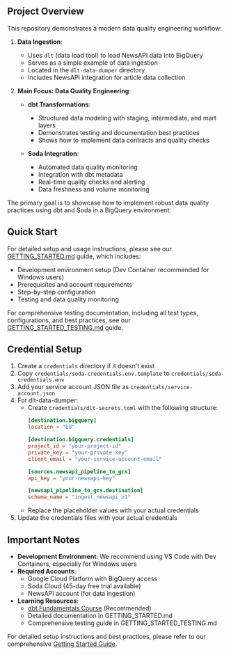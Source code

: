## Project Overview

This repository demonstrates a modern data quality engineering workflow:

1. **Data Ingestion**:
   - Uses `dlt` (data load tool) to load NewsAPI data into BigQuery
   - Serves as a simple example of data ingestion
   - Located in the `dlt-data-dumper` directory
   - Includes NewsAPI integration for article data collection

2. **Main Focus: Data Quality Engineering**:
   - **dbt Transformations**:
     - Structured data modeling with staging, intermediate, and mart layers
     - Demonstrates testing and documentation best practices
     - Shows how to implement data contracts and quality checks
   
   - **Soda Integration**:
     - Automated data quality monitoring
     - Integration with dbt metadata
     - Real-time quality checks and alerting
     - Data freshness and volume monitoring

The primary goal is to showcase how to implement robust data quality practices using dbt and Soda in a BigQuery environment.

## Quick Start

For detailed setup and usage instructions, please see our [GETTING_STARTED.md](GETTING_STARTED.md) guide, which includes:
- Development environment setup (Dev Container recommended for Windows users)
- Prerequisites and account requirements
- Step-by-step configuration
- Testing and data quality monitoring

For comprehensive testing documentation, including all test types, configurations, and best practices, see our [GETTING_STARTED_TESTING.md](GETTING_STARTED_TESTING.md) guide.

## Credential Setup
1. Create a `credentials` directory if it doesn't exist
2. Copy `credentials/soda-credentials.env.template` to `credentials/soda-credentials.env`
3. Add your service account JSON file as `credentials/service-account.json`
4. For dlt-data-dumper:
   - Create `credentials/dlt-secrets.toml` with the following structure:
     ```toml
     [destination.bigquery]
     location = "EU"

     [destination.bigquery.credentials]
     project_id = "your-project-id"
     private_key = "your-private-key"
     client_email = "your-service-account-email"

     [sources.newsapi_pipeline_to_gcs]
     api_key = "your-newsapi-key"

     [newsapi_pipeline_to_gcs.destination]
     schema_name = "ingest_newsapi_v1"
     ```
   - Replace the placeholder values with your actual credentials
5. Update the credentials files with your actual credentials

## Important Notes

- **Development Environment**: We recommend using VS Code with Dev Containers, especially for Windows users
- **Required Accounts**:
  - Google Cloud Platform with BigQuery access
  - Soda Cloud (45-day free trial available)
  - NewsAPI account (for data ingestion)
- **Learning Resources**: 
  - [dbt Fundamentals Course](https://learn.getdbt.com/courses/dbt-fundamentals) (Recommended)
  - Detailed documentation in GETTING_STARTED.md
  - Comprehensive testing guide in GETTING_STARTED_TESTING.md

For detailed setup instructions and best practices, please refer to our comprehensive [Getting Started Guide](GETTING_STARTED.md).